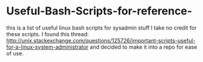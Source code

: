 # Useful-Bash-Scripts-for-reference-
this is a list of useful linux bash scripts for sysadmin stuff
I take no credit for these scripts. I found this thread: 
http://unix.stackexchange.com/questions/125726/important-scripts-useful-for-a-linux-system-administrator
and decided to make it into a repo for ease of use. 
